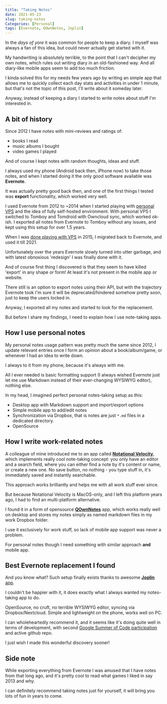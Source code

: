 ```yaml
---
title: "Taking Notes"
date: 2021-05-23
slug: taking-notes
Categories: [Personal]
tags: [Evernote, QOwnNotes, Joplin]
---
```


In the *days of yore* it was common for people to keep a diary.
I myself was always a fan of this idea, but could never actually get started with it.

My handwriting is absolutely terrible, to the point that I can't decipher my own notes,
which rules out writing diary in an old-fashioned way.
And all diary-like mobile apps seem to add too much friction.

I kinda solved this for my needs few years ago by writing an simple app that allows me to quickly collect each day stats and activities in under 1 minute,
but that's not the topic of this post, I'll write about it someday later.

Anyway, instead of keeping a diary I started to write notes about stuff I'm interested in.

## A bit of history

Since 2012 I have notes with mini-reviews and ratings of:
* books I read
* music albums I bought
* video games I played

And of course I kept notes with random thoughts, ideas and stuff.

I always used my phone (Android back then, iPhone now) to take those notes, and when I started doing it the only good software available was **Evernote**.

It was actually pretty good back then, and one of the first things I tested was **export** functionality, which worked very well.

I used Evernote from 2012 to ~2014 when I started playing with [personal VPS](/it/Личный-vps/) and the idea of fully self-hosted environment.
With personal VPS I switched to Tomboy and Tomdroid with Owncloud sync, which worked ok-ish. I exported all notes from Evernote to Tomboy without any issues, and kept using this setup for over 1.5 years.

When I was [done playing with VPS](/it/goodby-vps/) in 2015, I migrated back to Evernote, and used it till 2021.

Unfortunately over the years Evernote slowly turned into utter garbage,
and with latest obnoxious 'redesign' I was finally done with it.

And of course first thing I discovered is that they seem to have killed 'export' in any shape or form!
At least it's not present in the mobile app or website.

There still is an option to export notes using their API, but with the trajectory Evernote took I'm sure it will be deprecated/hindered somehow pretty soon, just to keep the users locked in.

Anyway, I exported all my notes and started to look for the replacement.

But before I share my findings, I need to explain how I use note-taking apps.

## How I use personal notes

My personal notes usage pattern was pretty much the same since 2012, I update relevant entries once
I form an opinion about a book/album/game, or whenever I had an idea to write down.

I always to it from my phone, because it's always with me.

All I ever needed is basic formatting support (I always wished Evernote just let me use Markdown instead of their ever-changing WYSIWYG editor), nothing else.

In my head, I imagined perfect personal notes-taking setup as this:
* Desktop app with Markdown support and import/export options
* Simple mobile app to add/edit notes
* Synchronization via Dropbox, that is notes are just `*.md` files in a dedicated directory.
* OpenSource

## How I write work-related notes

A colleague of mine introduced me to an app called [**Notational Velocity**](https://brettterpstra.com/projects/nvalt/), which implements really cool note-taking concept:
you only have an editor and a search field, where you can either find a note by it's content or name, or create a new one.
No save button, no nothing - you type stuff in, it's immediately saved and instantly searchable.

This approach works brilliantly and helps me with all work stuff ever since.

But because Notational Velocity is MacOS-only, and I left this platform years ago, I had to find an multi-platform alternative.

I found it in a form of opensource [**QOwnNotes**](https://www.qownnotes.org/) app, which works really well on desktop and
stores my notes simply as named markdown files in my work Dropbox folder.

I use it exclusively for work stuff, so lack of mobile app support was never a problem.

For personal notes though I need something with similar approach **and** mobile app.

## Best Evernote replacement I found

And you know what? Such setup finally exists thanks to awesome [**Joplin** app](https://joplinapp.org/).

I couldn't be happier with it, it does exactly what I always wanted my notes-taking app to do.

OpenSource, no cruft, no terrible WYSIWYG editor, syncing via Dropbox/Nextcloud. Simple and lightweight on the phone, works well on PC.

I can wholeheartedly recommend it, and it seems like it's doing quite well in terms of development, with second [Google Summer of Code participation](https://joplinapp.org/gsoc2021/index/) and active github repo.

I just wish I made this wonderful discovery sooner!

## Side note

While exporting everything from Evernote I was amused that I have notes from that long ago, and it's pretty cool
to read what games I liked in say 2013 and why.

I can definitely recommend taking notes just for yourself, it will bring you lots of fun in years to come.
